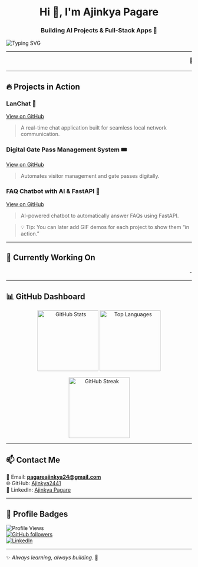 <h1 align="center">Hi 👋, I'm Ajinkya Pagare</h1>
<h3 align="center">Building AI Projects & Full-Stack Apps 🚀</h3>

<!-- Typing animation -->
![Typing SVG](https://readme-typing-svg.herokuapp.com?font=Fira+Code&size=22&pause=1000&color=36BCF7&width=600&lines=Running+AI+Simulations;Deploying+FastAPI+Apps;Learning+Daily)

---

<!-- Scrolling skills to simulate active work -->
<marquee behavior="scroll" direction="left" scrollamount="8">
🐍 Python &nbsp;&nbsp; ⚡ FastAPI &nbsp;&nbsp; 🤖 AI Projects &nbsp;&nbsp; 💻 Web Development &nbsp;&nbsp; ☁️ Cloud &nbsp;&nbsp; 🖥️ Flutter
</marquee>

---

## 🔥 Projects in Action

### LanChat 💬
[View on GitHub](https://github.com/Ajinkya2441/LanChat)  
> A real-time chat application built for seamless local network communication.

### Digital Gate Pass Management System 🎟️
[View on GitHub](https://github.com/Ajinkya2441/Digital-Gate-Pass-System)  
> Automates visitor management and gate passes digitally.

### FAQ Chatbot with AI & FastAPI 🤖
[View on GitHub](https://github.com/Ajinkya2441/FAQ-Chatbot)  
> AI-powered chatbot to automatically answer FAQs using FastAPI.

> 💡 Tip: You can later add GIF demos for each project to show them “in action.”

---

## 🚧 Currently Working On

<marquee behavior="scroll" direction="left" scrollamount="8">
- [LanChat](https://github.com/Ajinkya2441/LanChat) &nbsp;&nbsp; | &nbsp;&nbsp; 
- [Digital Gate Pass Management System](https://github.com/Ajinkya2441/Digital-Gate-Pass-System) &nbsp;&nbsp; | &nbsp;&nbsp; 
- [FAQ Chatbot with AI & FastAPI](https://github.com/Ajinkya2441/FAQ-Chatbot)
</marquee>

---

## 📊 GitHub Dashboard

<p align="center">
  <img src="https://github-readme-stats.vercel.app/api?username=Ajinkya2441&show_icons=true&theme=tokyonight&include_all_commits=true" alt="GitHub Stats" height="165">
  <img src="https://github-readme-stats.vercel.app/api/top-langs/?username=Ajinkya2441&layout=compact&theme=tokyonight" alt="Top Languages" height="165">
</p>

<p align="center">
  <img src="https://streak-stats.demolab.com?user=Ajinkya2441&theme=tokyonight&hide_border=false" alt="GitHub Streak" height="165">
</p>

---

## 📫 Contact Me  
📧 Email: **pagareajinkya24@gmail.com**  
🌐 GitHub: [Ajinkya2441](https://github.com/Ajinkya2441)  
💼 LinkedIn: [Ajinkya Pagare](https://www.linkedin.com/in/ajinkya-pagare)  

---

## 🚀 Profile Badges  
![Profile Views](https://komarev.com/ghpvc/?username=Ajinkya2441&label=Profile%20Views&color=blue&style=flat)  
[![GitHub followers](https://img.shields.io/github/followers/Ajinkya2441?label=Followers&style=social)](https://github.com/Ajinkya2441)  
[![LinkedIn](https://img.shields.io/badge/LinkedIn-Connect-blue?logo=linkedin)](https://www.linkedin.com/in/ajinkya-pagare)  

---

✨ *Always learning, always building.* 🚀
